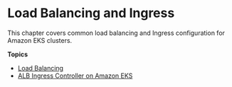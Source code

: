 # Load Balancing and Ingress<a name="load-balancing-and-ingress"></a>

This chapter covers common load balancing and Ingress configuration for Amazon EKS clusters\.

**Topics**
+ [Load Balancing](load-balancing.md)
+ [ALB Ingress Controller on Amazon EKS](alb-ingress.md)